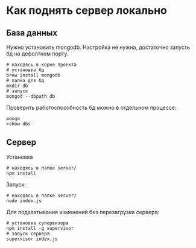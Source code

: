 # Как поднять сервер локально
## База данных
Нужно установить mongodb. Настройка не нужна, достаточно запусть бд на дефолтном порту.
```shell
# находясь в корне проекта
# установка бд
brew install mongodb
# папка для бд
mkdir db
# запуск
mongod --dbpath db
```
Проверить работоспособность бд можно в отдельном процессе:
```shell
mongo
>show dbs
```

## Сервер
Установка
```shell
# находясь в папке server/
npm install
```
Запуск:
```shell
# находясь в папке server/
node index.js
```

Для подхватывания изменений без перезагрузки сервера:
```shell
# установка супервизора
npm install -g supervisor
# запуск сервера
supervisor index.js
```
